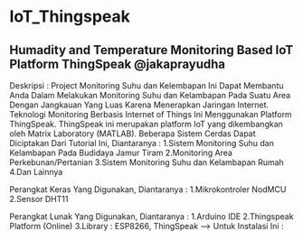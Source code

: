 # IoT_Thingspeak
Humadity and Temperature Monitoring Based IoT Platform ThingSpeak
@jakaprayudha
-------------------------------------------------------------------------
Deskripsi : Project Monitoring Suhu dan Kelembapan Ini Dapat Membantu Anda Dalam Melakukan Monitoring Suhu dan Kelambapan Pada Suatu Area Dengan Jangkauan Yang Luas Karena Menerapkan Jaringan Internet. Teknologi Monitoring Berbasis Internet of Things Ini Menggunakan Platform ThingSpeak. ThingSpeak ini merupakan platform IoT yang dikembangkan oleh Matrix Laboratory (MATLAB). Beberapa Sistem Cerdas Dapat Diciptakan Dari Tutorial Ini, Diantaranya :
1.Sistem Monitoring Suhu dan Kelambapan Pada Budidaya Jamur Tiram
2.Monitoring Area Perkebunan/Pertanian 
3.Sistem Monitoring Suhu dan Kelambapan Rumah 
4.Dan Lainnya

Perangkat Keras Yang Digunakan, Diantaranya :
1.Mikrokontroler NodMCU 
2.Sensor DHT11

Perangkat Lunak Yang Digunakan, Diantaranya :
1.Arduino IDE
2.Thingspeak Platform (Online)
3.Library : ESP8266, ThingSpeak --> Untuk Instalasi Ini :


